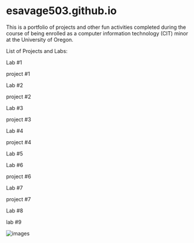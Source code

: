 # esavage503.github.io
This is a portfolio of projects and other fun activities completed during the course of being enrolled as a computer information technology (CIT) minor at the University of Oregon.

List of Projects and Labs:

Lab #1

project #1

Lab #2

project #2

Lab #3

project #3

Lab #4

project #4

Lab #5

Lab #6

project #6

Lab #7

project #7

Lab #8

lab #9

![images](https://github.com/esavage503/esavage503.github.io/assets/133798441/e1278999-4bff-48bd-8141-44d2ad3babe7)
